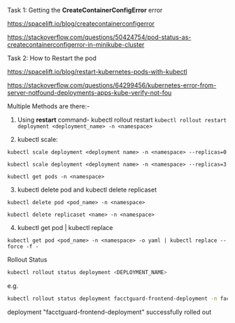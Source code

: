 Task 1: Getting the **CreateContainerConfigError** error

https://spacelift.io/blog/createcontainerconfigerror

https://stackoverflow.com/questions/50424754/pod-status-as-createcontainerconfigerror-in-minikube-cluster


Task 2: How to Restart the pod

https://spacelift.io/blog/restart-kubernetes-pods-with-kubectl

https://stackoverflow.com/questions/64299456/kubernetes-error-from-server-notfound-deployments-apps-kube-verify-not-fou

Multiple Methods are there:-
1. Using **restart** command- kubectl rollout restart
```kubectl rollout restart deployment <deployment_name> -n <namespace>```

2. kubectl scale:

```kubectl scale deployment <deployment name> -n <namespace> --replicas=0```

```kubectl scale deployment <deployment name> -n <namespace> --replicas=3```

```kubectl get pods -n <namespace>```

3. kubectl delete pod and kubectl delete replicaset

```kubectl delete pod <pod_name> -n <namespace>```

```kubectl delete replicaset <name> -n <namespace>```

4. kubectl get pod | kubectl replace

```kubectl get pod <pod_name> -n <namespace> -o yaml | kubectl replace --force -f -```


Rollout Status
```bash
kubectl rollout status deployment <DEPLOYMENT_NAME>
```

e.g.
```bash
kubectl rollout status deployment facctguard-frontend-deployment -n facctguard
```

deployment "facctguard-frontend-deployment" successfully rolled out
